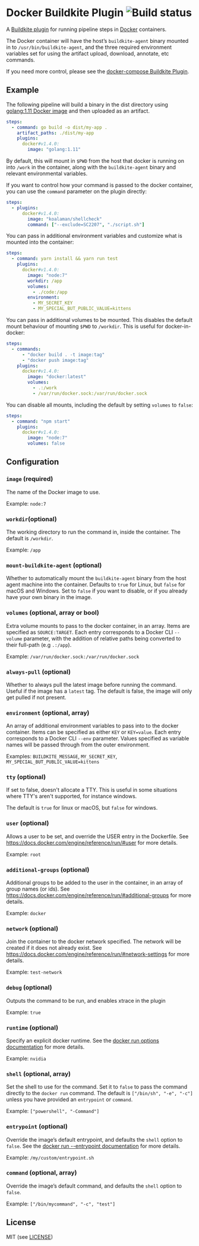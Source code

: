 # Docker Buildkite Plugin ![Build status](https://badge.buildkite.com/3a4b0903b26c979f265c049c932fb4ff3c055af7a199a17216.svg?branch=master)

A [Buildkite plugin](https://buildkite.com/docs/agent/v3/plugins) for running pipeline steps in [Docker](https://www.docker.com/) containers.

The Docker container will have the host’s `buildkite-agent` binary mounted in to `/usr/bin/buildkite-agent`, and the three required environment variables set for using the artifact upload, download, annotate, etc commands.

If you need more control, please see the [docker-compose Buildkite Plugin](https://github.com/buildkite-plugins/docker-compose-buildkite-plugin).

## Example

The following pipeline will build a binary in the dist directory using [golang:1.11 Docker image](https://hub.docker.com/_/golang/) and then uploaded as an artifact.

```yml
steps:
  - command: go build -o dist/my-app .
    artifact_paths: ./dist/my-app
    plugins:
      docker#v1.4.0:
        image: "golang:1.11"
```

By default, this will mount in `$PWD` from the host that docker is running on into `/work` in the container, along with the `buildkite-agent` binary and relevant environmental variables.

If you want to control how your command is passed to the docker container, you can use the `command` parameter on the plugin directly:

```yml
steps:
  - plugins:
      docker#v1.4.0:
        image: "koalaman/shellcheck"
        command: ["--exclude=SC2207", "./script.sh"]
```

You can pass in additional environment variables and customize what is mounted into the container:

```yml
steps:
  - command: yarn install && yarn run test
    plugins:
      docker#v1.4.0:
        image: "node:7"
        workdir: /app
        volumes:
          - ./code:/app
        environment:
          - MY_SECRET_KEY
          - MY_SPECIAL_BUT_PUBLIC_VALUE=kittens
```

You can pass in additional volumes to be mounted. This disables the default mount behaviour of mounting `$PWD` to `/workdir`. This is useful for docker-in-docker:

```yml
steps:
  - commands:
      - "docker build . -t image:tag"
      - "docker push image:tag"
    plugins:
      docker#v1.4.0:
        image: "docker:latest"
        volumes:
          - .:/work
          - /var/run/docker.sock:/var/run/docker.sock
```

You can disable all mounts, including the default by setting `volumes` to `false`:

```yml
steps:
  - command: "npm start"
    plugins:
      docker#v1.4.0:
        image: "node:7"
        volumes: false
```

## Configuration

### `image` (required)

The name of the Docker image to use.

Example: `node:7`

### `workdir`(optional)

The working directory to run the command in, inside the container. The default is `/workdir`.

Example: `/app`

### `mount-buildkite-agent` (optional)

Whether to automatically mount the `buildkite-agent` binary from the host agent machine into the container. Defaults to `true` for Linux, but `false` for macOS and Windows. Set to `false` if you want to disable, or if you already have your own binary in the image.

### `volumes` (optional, array or bool)

Extra volume mounts to pass to the docker container, in an array. Items are specified as `SOURCE:TARGET`. Each entry corresponds to a Docker CLI `--volume` parameter, with the addition of relative paths being converted to their full-path (e.g `.:/app`).

Example: `/var/run/docker.sock:/var/run/docker.sock`

### `always-pull` (optional)

Whether to always pull the latest image before running the command. Useful if the image has a `latest` tag. The default is false, the image will only get pulled if not present.

### `environment` (optional, array)

An array of additional environment variables to pass into to the docker container. Items can be specified as either `KEY` or `KEY=value`. Each entry corresponds to a Docker CLI `--env` parameter. Values specified as variable names will be passed through from the outer environment.

Examples: `BUILDKITE_MESSAGE`, `MY_SECRET_KEY`, `MY_SPECIAL_BUT_PUBLIC_VALUE=kittens`

### `tty` (optional)

If set to false, doesn't allocate a TTY. This is useful in some situations where TTY's aren't supported, for instance windows.

The default is `true` for linux or macOS, but `false` for windows.

### `user` (optional)

Allows a user to be set, and override the USER entry in the Dockerfile. See https://docs.docker.com/engine/reference/run/#user for more details.

Example: `root`

### `additional-groups` (optional)

Additional groups to be added to the user in the container, in an array of group names (or ids). See https://docs.docker.com/engine/reference/run/#additional-groups for more details.

Example: `docker`

### `network` (optional)

Join the container to the docker network specified. The network will be created if it does not already exist. See https://docs.docker.com/engine/reference/run/#network-settings for more details.

Example: `test-network`

### `debug` (optional)

Outputs the command to be run, and enables xtrace in the plugin

Example: `true`

### `runtime` (optional)

Specify an explicit docker runtime. See the [docker run options documentation](https://docs.docker.com/engine/reference/commandline/run/#options) for more details.

Example: `nvidia`

### `shell` (optional, array)

Set the shell to use for the command. Set it to `false` to pass the command directly to the `docker run` command. The default is `["/bin/sh", "-e", "-c"]` unless you have provided an `entrypoint` or `command`.

Example: `["powershell", "-Command"]`

### `entrypoint` (optional)

Override the image’s default entrypoint, and defaults the `shell` option to `false`. See the [docker run --entrypoint documentation](https://docs.docker.com/engine/reference/run/#entrypoint-default-command-to-execute-at-runtime) for more details.

Example: `/my/custom/entrypoint.sh`

### `command` (optional, array)

Override the image’s default command, and defaults the `shell` option to `false`.

Example: `["/bin/mycommand", "-c", "test"]`

## License

MIT (see [LICENSE](LICENSE))
